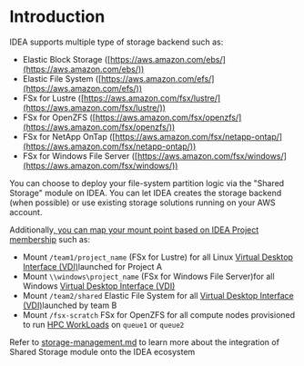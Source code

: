 # Introduction

IDEA supports multiple type of storage backend such as:

* Elastic Block Storage ([https://aws.amazon.com/ebs/](https://aws.amazon.com/ebs/))
* Elastic File System ([https://aws.amazon.com/efs/](https://aws.amazon.com/efs/))
* FSx for Lustre ([https://aws.amazon.com/fsx/lustre/](https://aws.amazon.com/fsx/lustre/))
* FSx for OpenZFS ([https://aws.amazon.com/fsx/openzfs/](https://aws.amazon.com/fsx/openzfs/))
* FSx for NetApp OnTap  ([https://aws.amazon.com/fsx/netapp-ontap/](https://aws.amazon.com/fsx/netapp-ontap/))
* FSx for Windows File Server ([https://aws.amazon.com/fsx/windows/](https://aws.amazon.com/fsx/windows/))

You can choose to deploy your file-system partition logic via the "Shared Storage" module on IDEA.  You can let IDEA creates the storage backend (when possible) or use existing storage solutions running on your AWS account.

Additionally[, you can map your mount point based on IDEA Project membership](https://docs.ide-on-aws.com/cluster-manager/menu/projects-management) such as:

* Mount `/team1/project_name` (FSx for Lustre) for all Linux  [Virtual Desktop Interface (VDI)](https://app.gitbook.com/o/ewXgnQpSEObr0Vh0WSOj/s/QthiamUzKn8KJLl0hYBf/ "mention")launched for Project A
* Mount `\\windows\project_name` (FSx for Windows File Server)for all Windows [Virtual Desktop Interface (VDI)](https://app.gitbook.com/o/ewXgnQpSEObr0Vh0WSOj/s/QthiamUzKn8KJLl0hYBf/ "mention")
* Mount `/team2/shared` Elastic File System for all [Virtual Desktop Interface (VDI)](https://app.gitbook.com/o/ewXgnQpSEObr0Vh0WSOj/s/QthiamUzKn8KJLl0hYBf/ "mention")launched by team B
* Mount `/fsx-scratch` FSx for OpenZFS for all compute nodes provisioned to run [HPC WorkLoads](https://app.gitbook.com/o/ewXgnQpSEObr0Vh0WSOj/s/LGamNPuOYtjAP3GFfRJO/ "mention") on `queue1` or `queue2`

Refer to [storage-management.md](storage-management.md "mention") to learn more about the integration of Shared Storage module onto the IDEA ecosystem
